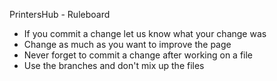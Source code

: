 PrintersHub - Ruleboard

- If you commit a change let us know what your change was
- Change as much as you want to improve the page
- Never forget to commit a change after working on a file
- Use the branches and don't mix up the files
